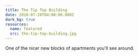 ```yaml
---
title: The Tip Top Building
date: 2018-07-28T04:00:00.000Z
dark_bg: true
resources:
  name: featured
  src: the-tip-top-building.jpg
---
```

One of the nicer new blocks of apartments you'll see around.
